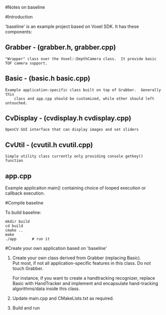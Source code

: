 
#Notes on baseline


#Introduction

'baseline' is an example project based on Voxel SDK.  It has these components:


<h2>Grabber - (grabber.h, grabber.cpp)</h2> 

	"Wrapper" class over the Voxel::DepthCamera class.  It provide basic TOF camera support. 


<h2>Basic - (basic.h basic.cpp)</h2>

	Example application-specific class built on top of Grabber.  Generally this 
       	class and app.cpp should be customized, while other should left untouched.


<h2>CvDisplay - (cvdisplay.h cvdisplay.cpp)</h2>

	OpenCV GUI interface that can display images and set sliders


<h2>CvUtil - (cvutil.h cvutil.cpp)</h2>

	Simple utility class currently only providing console getkey() function


<h2>app.cpp</h2> 
	Example applicaiton main() containing choice of looped execution or callback execution.



#Compile baseline 

To build baseline:

	mkdir build
	cd build
	cmake ..
	make
	./app 	 	# run it


#Create your own application based on 'baseline'

1.  Create your own class derived from Grabber (replacing Basic).  
    Put most, if not all application-specific features in this class.  Do not touch Grabber.

    For instance, if you want to create a handtracking recognizer, replace Basic with HandTracker
    and implement and encapsulate hand-tracking algorithms/data inside this class.

2.  Update main.cpp and CMakeLists.txt as required.
 
3.  Build and run 
